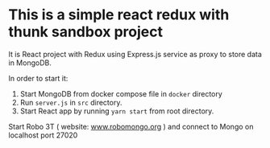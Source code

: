 <h1>This is a simple react redux with thunk sandbox project</h1>

It is React project with Redux using Express.js service as proxy to store data in MongoDB.

In order to start it:
1. Start MongoDB from docker compose file in `docker` directory
2. Run `server.js` in `src` directory.
3. Start React app by running `yarn start` from root directory.

Start Robo 3T ( website: www.robomongo.org ) and connect to Mongo on localhost port 27020




